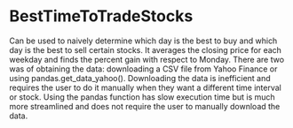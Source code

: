 # BestTimeToTradeStocks
Can be used to naively determine which day is the best to buy and which day is the best to sell certain stocks.
It averages the closing price for each weekday and finds the percent gain with respect to Monday.
There are two was of obtaining the data: downloading a CSV file from Yahoo Finance or using pandas.get_data_yahoo().
Downloading the data is inefficient and requires the user to do it manually when they want a different time interval or stock.
Using the pandas function has slow execution time but is much more streamlined and does not require the user to manually download the data.

